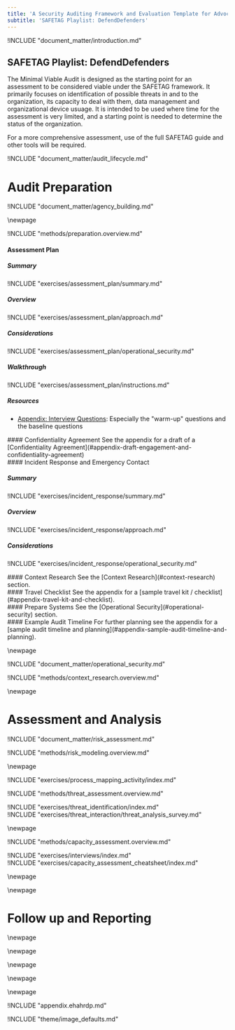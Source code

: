```yaml
---
title: 'A Security Auditing Framework and Evaluation Template for Advocacy Groups'
subtitle: 'SAFETAG Playlist: DefendDefenders'
---
```

<!-- Introduction -->

!INCLUDE "document_matter/introduction.md"

## SAFETAG Playlist: DefendDefenders

The Minimal Viable Audit is designed as the starting point for an assessment to be considered viable under the SAFETAG framework. It primarily focuses on identification of possible threats in and to the organization, its capacity to deal with them, data management and organizational device usuage. It is intended to be used where time for the assessment is very limited, and a starting point is needed to determine the status of the organization.

For a more comprehensive assessment, use of the full SAFETAG guide and other tools will be required.


<!-- Audit Lifecyce -->

!INCLUDE "document_matter/audit_lifecycle.md"


# Audit Preparation
<!-- Agency Building -->

!INCLUDE "document_matter/agency_building.md"

\newpage

<!-- Audit Prep-->

!INCLUDE "methods/preparation.overview.md"

<div class="boxtext">
<!-- !INCLUDE "exercises/assessment_plan/index.md" -->

#### Assessment Plan

##### Summary
!INCLUDE "exercises/assessment_plan/summary.md"

##### Overview
!INCLUDE "exercises/assessment_plan/approach.md"

<!-- ##### Materials Needed
!INCLUDE "materials_needed.md"  -->

##### Considerations
!INCLUDE "exercises/assessment_plan/operational_security.md"

##### Walkthrough
!INCLUDE "exercises/assessment_plan/instructions.md"

##### Resources
- [Appendix: Interview Questions](#appendix-interview-questions): Especially the "warm-up" questions and the baseline questions

<!-- ##### Recommendation
!INCLUDE "recommendations.md" -->
</div>

<div class="boxtext">
<!-- !INCLUDE "exercises/confidentiality_agreement/index.md" -->
#### Confidentiality Agreement
See the appendix for a draft of a [Confidentiality Agreement](#appendix-draft-engagement-and-confidentiality-agreement)
</div>

<div class="boxtext">
<!-- !INCLUDE "exercises/incident_response/index.md" -->
#### Incident Response and Emergency Contact

##### Summary
!INCLUDE "exercises/incident_response/summary.md"

##### Overview
!INCLUDE "exercises/incident_response/approach.md"

<!-- ##### Materials Needed
!INCLUDE "exercises/incident_response/materials_needed.md"  -->

##### Considerations
!INCLUDE "exercises/incident_response/operational_security.md"

<!-- ##### Walkthrough
!INCLUDE "exercises/incident_response/instructions.md" -->
</div>

<div class="boxtext">
#### Context Research
See the [Context Research](#context-research) section.
</div>

<div class="boxtext">
#### Travel Checklist
See the appendix for a [sample travel kit / checklist](#appendix-travel-kit-and-checklist).
</div>

<div class="boxtext">
#### Prepare Systems
See the [Operational Security](#operational-security) section.
</div>

<div class="boxtext">
#### Example Audit Timeline
For further planning see the appendix for a [sample audit timeline and planning](#appendix-sample-audit-timeline-and-planning).
</div>

\newpage

<!-- Operational Security -->

!INCLUDE "document_matter/operational_security.md"

<!-- Context Research-->

!INCLUDE "methods/context_research.overview.md"

\newpage

# Assessment and Analysis
<!-- Risk Modeling -->

!INCLUDE "document_matter/risk_assessment.md"

!INCLUDE "methods/risk_modeling.overview.md"

\newpage

<div class="boxtext">
!INCLUDE "exercises/process_mapping_activity/index.md"
</div>

<!-- Threat Assessment -->

!INCLUDE "methods/threat_assessment.overview.md"

<div class="boxtext">
!INCLUDE "exercises/threat_identification/index.md"
</div>

<div class="boxtext">
!INCLUDE "exercises/threat_interaction/threat_analysis_survey.md"
</div>

\newpage

<!-- Capacity Assessment -->

!INCLUDE "methods/capacity_assessment.overview.md"

<div class="boxtext">
!INCLUDE "exercises/interviews/index.md"
</div>

<div class="boxtext">
!INCLUDE "exercises/capacity_assessment_cheatsheet/index.md"
</div>

\newpage

<!-- Data Mapping (Information mapping)-->

<!-- !INCLUDE "methods/data_assessment.overview.md"

<div class="boxtext">
!INCLUDE "exercises/sensitive_data/index.md"
</div>

<div class="boxtext">
!INCLUDE "exercises/data_lost_and_found/index.md"
</div>

<div class="boxtext">
!INCLUDE "exercises/private_data/index.md"
</div> -->

\newpage

<!-- Organisational Device Assessment -->

<!-- !INCLUDE "methods/organizational_device_assessment.guide.md"

!INCLUDE "methods/organizational_device_assessment/activities.md" -->

# Follow up and Reporting

<!-- Debrief -->

<!-- !INCLUDE "methods/debrief.guide.md" -->

\newpage

<!-- Follow Up -->

<!-- !INCLUDE "methods/follow_up.overview.md" -->

\newpage

<!-- Recommendation Development -->

<!-- !INCLUDE "methods/recommendation_development.overview.md" -->

\newpage
<!-- Roadmap Development -->

<!-- !INCLUDE "methods/roadmap_development.overview.md" -->

\newpage
<!-- Reporting Creation -->

<!-- !INCLUDE "methods/report_creation.guide.md" -->

\newpage

<!-- APPENDICES AND FOOTNOTES -->

!INCLUDE "appendix.ehahrdp.md"


<!-- Load Default Images -->
!INCLUDE "theme/image_defaults.md"
